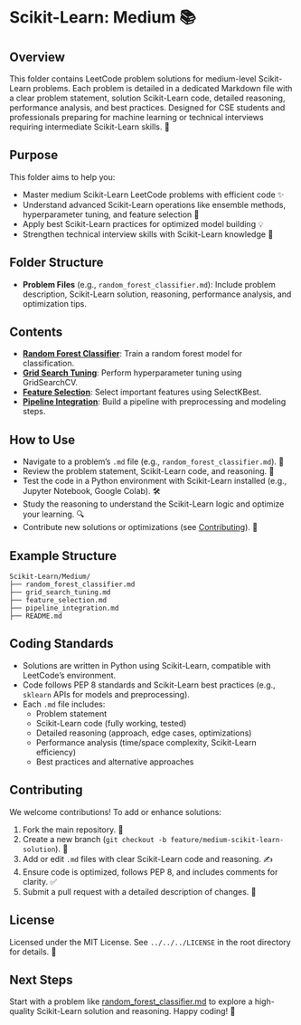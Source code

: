 # Scikit-Learn: Medium 📚

## Overview
This folder contains LeetCode problem solutions for medium-level Scikit-Learn problems. Each problem is detailed in a dedicated Markdown file with a clear problem statement, solution Scikit-Learn code, detailed reasoning, performance analysis, and best practices. Designed for CSE students and professionals preparing for machine learning or technical interviews requiring intermediate Scikit-Learn skills. 🚀

## Purpose
This folder aims to help you:
- Master medium Scikit-Learn LeetCode problems with efficient code ✨
- Understand advanced Scikit-Learn operations like ensemble methods, hyperparameter tuning, and feature selection 🧠
- Apply best Scikit-Learn practices for optimized model building 💡
- Strengthen technical interview skills with Scikit-Learn knowledge 🎯

## Folder Structure
- **Problem Files** (e.g., `random_forest_classifier.md`): Include problem description, Scikit-Learn solution, reasoning, performance analysis, and optimization tips.

## Contents
- **[Random Forest Classifier](./random_forest_classifier.md)**: Train a random forest model for classification.
- **[Grid Search Tuning](./grid_search_tuning.md)**: Perform hyperparameter tuning using GridSearchCV.
- **[Feature Selection](./feature_selection.md)**: Select important features using SelectKBest.
- **[Pipeline Integration](./pipeline_integration.md)**: Build a pipeline with preprocessing and modeling steps.

## How to Use
- Navigate to a problem’s `.md` file (e.g., `random_forest_classifier.md`). 📂
- Review the problem statement, Scikit-Learn code, and reasoning. 📝
- Test the code in a Python environment with Scikit-Learn installed (e.g., Jupyter Notebook, Google Colab). 🛠️
- Study the reasoning to understand the Scikit-Learn logic and optimize your learning. 🔍
- Contribute new solutions or optimizations (see [Contributing](#contributing)). 🤗

## Example Structure
```
Scikit-Learn/Medium/
├── random_forest_classifier.md
├── grid_search_tuning.md
├── feature_selection.md
├── pipeline_integration.md
├── README.md
```

## Coding Standards
- Solutions are written in Python using Scikit-Learn, compatible with LeetCode’s environment.
- Code follows PEP 8 standards and Scikit-Learn best practices (e.g., `sklearn` APIs for models and preprocessing).
- Each `.md` file includes:
  - Problem statement
  - Scikit-Learn code (fully working, tested)
  - Detailed reasoning (approach, edge cases, optimizations)
  - Performance analysis (time/space complexity, Scikit-Learn efficiency)
  - Best practices and alternative approaches

## Contributing
We welcome contributions! To add or enhance solutions:
1. Fork the main repository. 🍴
2. Create a new branch (`git checkout -b feature/medium-scikit-learn-solution`). 🌿
3. Add or edit `.md` files with clear Scikit-Learn code and reasoning. ✍️
4. Ensure code is optimized, follows PEP 8, and includes comments for clarity. ✅
5. Submit a pull request with a detailed description of changes. 🚀

## License
Licensed under the MIT License. See `../../../LICENSE` in the root directory for details. 📜

## Next Steps
Start with a problem like [random_forest_classifier.md](./random_forest_classifier.md) to explore a high-quality Scikit-Learn solution and reasoning. Happy coding! 🌟